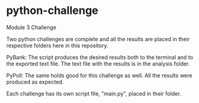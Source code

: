 # python-challenge
Module 3 Challenge

Two python challenges are complete and all the results are placed in their respective folders here in this repository.

PyBank: The script produces the desired results both to the terminal and to the exported text file. 
The text file with the results is in the analysis folder. 

PyPoll: The same holds good for this challenge as well. All the results were produced as expected. 

Each challenge has its own script file, "main.py", placed in their folder.
